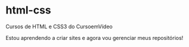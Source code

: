# html-css
 Cursos de HTML e CSS3 do CursoemVídeo

 Estou aprendendo a criar sites e agora vou gerenciar meus repositórios!
